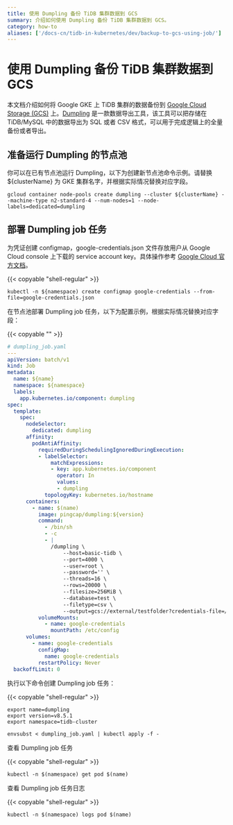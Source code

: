 ```yaml
---
title: 使用 Dumpling 备份 TiDB 集群数据到 GCS
summary: 介绍如何使用 Dumpling 备份 TiDB 集群数据到 GCS。
category: how-to
aliases: ['/docs-cn/tidb-in-kubernetes/dev/backup-to-gcs-using-job/']
---
```


# 使用 Dumpling 备份 TiDB 集群数据到 GCS

本文档介绍如何将 Google GKE 上 TiDB 集群的数据备份到 [Google Cloud Storage (GCS)](https://cloud.google.com/storage/docs)  上。[Dumpling](https://docs.pingcap.com/zh/tidb/stable/dumpling-overview/) 是一款数据导出工具，该工具可以把存储在 TiDB/MySQL 中的数据导出为 SQL 或者 CSV 格式，可以用于完成逻辑上的全量备份或者导出。

## 准备运行 Dumpling 的节点池

你可以在已有节点池运行 Dumpling，以下为创建新节点池命令示例。请替换 ${clusterName} 为 GKE 集群名字，并根据实际情况替换对应字段。

```shell
gcloud container node-pools create dumpling --cluster ${clusterName} --machine-type n2-standard-4 --num-nodes=1 --node-labels=dedicated=dumpling
```

## 部署 Dumpling job 任务

为凭证创建 configmap，google-credentials.json 文件存放用户从 Google Cloud console 上下载的 service account key。具体操作参考 [Google Cloud 官方文档](https://cloud.google.com/docs/authentication/client-libraries)。

{{< copyable "shell-regular" >}}

```shell
kubectl -n ${namespace) create configmap google-credentials --from-file=google-credentials.json
```

在节点池部署 Dumpling job 任务，以下为配置示例，根据实际情况替换对应字段：

{{< copyable "" >}}

```yaml
# dumpling_job.yaml
---
apiVersion: batch/v1
kind: Job
metadata:
  name: ${name}
  namespace: ${namespace}
  labels:
    app.kubernetes.io/component: dumpling
spec:
  template:
    spec:
      nodeSelector:
        dedicated: dumpling
      affinity:
        podAntiAffinity:
          requiredDuringSchedulingIgnoredDuringExecution:
          - labelSelector:
              matchExpressions:
              - key: app.kubernetes.io/component
                operator: In
                values:
                - dumpling
            topologyKey: kubernetes.io/hostname
      containers:
        - name: $(name)
          image: pingcap/dumpling:${version}
          command:
            - /bin/sh
            - -c
            - |
              /dumpling \
                  --host=basic-tidb \
                  --port=4000 \
                  --user=root \
                  --password='' \
                  --threads=16 \
                  --rows=20000 \
                  --filesize=256MiB \
                  --database=test \
                  --filetype=csv \
                  --output=gcs://external/testfolder?credentials-file=/etc/config/google-credentials.json
          volumeMounts:
            - name: google-credentials
              mountPath: /etc/config
      volumes:
        - name: google-credentials
          configMap:
            name: google-credentials
          restartPolicy: Never
  backoffLimit: 0
```

执行以下命令创建 Dumpling job 任务：

{{< copyable "shell-regular" >}}

```shell
export name=dumpling
export version=v8.5.1
export namespace=tidb-cluster

envsubst < dumpling_job.yaml | kubectl apply -f -
```

查看 Dumpling job 任务

{{< copyable "shell-regular" >}}

```shell
kubectl -n $(namespace) get pod $(name)
```

查看 Dumpling job 任务日志

{{< copyable "shell-regular" >}}

```shell
kubectl -n $(namespace) logs pod $(name)
```

